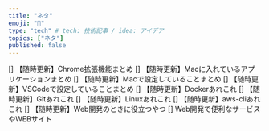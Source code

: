 ```yaml
---
title: "ネタ"
emoji: "📝"
type: "tech" # tech: 技術記事 / idea: アイデア
topics: ["ネタ"]
published: false
---
```


[] 【随時更新】Chrome拡張機能まとめ
[] 【随時更新】Macに入れているアプリケーションまとめ
[] 【随時更新】Macで設定していることまとめ
[] 【随時更新】VSCodeで設定していることまとめ
[] 【随時更新】Dockerあれこれ
[] 【随時更新】Gitあれこれ
[] 【随時更新】Linuxあれこれ
[] 【随時更新】aws-cliあれこれ
[] 【随時更新】Web開発のときに役立つやつ
[] Web開発で便利なサービスやWEBサイト
